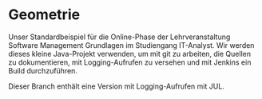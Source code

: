 # Geometrie
Unser Standardbeispiel für die Online-Phase der Lehrveranstaltung Software Management Grundlagen im Studiengang IT-Analyst. Wir werden dieses kleine Java-Projekt verwenden, um mit git zu arbeiten, die Quellen zu dokumentieren, mit Logging-Aufrufen zu versehen und mit Jenkins ein Build durchzuführen.

Dieser Branch enthält eine Version mit Logging-Aufrufen mit JUL.
